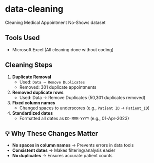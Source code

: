 # data-cleaning
Cleaning Medical Appointment No-Shows dataset
##  Tools Used
- Microsoft Excel (All cleaning done without coding)

##  Cleaning Steps
1. **Duplicate Removal**  
   - Used: `Data → Remove Duplicates`  
   - Removed: 301 duplicate appointments  
2. **Removed duplicate rows**
   - Used: Data → Remove Duplicates (50,301 duplicates removed)
3. **Fixed column names**  
   - Changed spaces to underscores (e.g., `Patient ID` → `Patient_ID`)
4. **Standardized dates**  
   - Formatted all dates as `DD-MMM-YYYY` (e.g., 01-Apr-2023)

  ## 💡 Why These Changes Matter
- **No spaces in column names** → Prevents errors in data tools  
- **Consistent dates** → Makes filtering/analysis easier  
- **No duplicates** → Ensures accurate patient counts 

